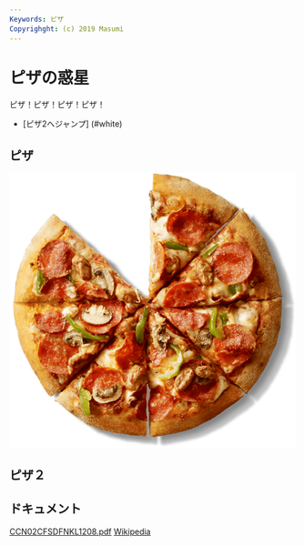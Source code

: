 ```yaml
---
Keywords: ピザ
Copyrighght: (c) 2019 Masumi
---
```


# ピザの惑星

ピザ！ピザ！ピザ！ピザ！

* [ピザ2へジャンプ] (#white)

## ピザ

![ピザ](./piza.png)

## <span id="white">ピザ２</span>


## ドキュメント

[CCN02CFSDFNKL1208.pdf](CCN02CFSDFNKL1208.pdf)
[Wikipedia](https://ja.wikipedia.org/wiki/%E3%83%8D%E3%82%AE)
